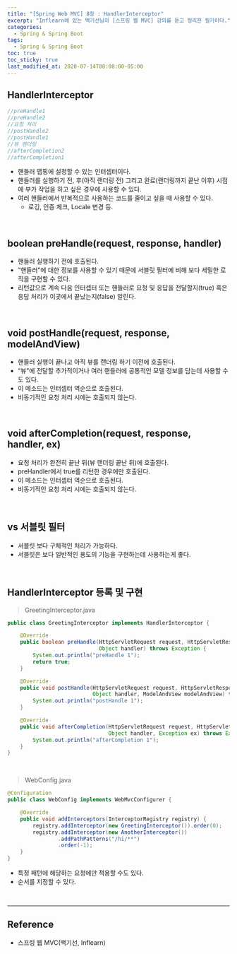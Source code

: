 ```yaml
---
title: "[Spring Web MVC] 8장 : HandlerInterceptor"
excerpt: "Inflearn에 있는 백기선님의 [스프링 웹 MVC] 강의를 듣고 정리한 필기이다."
categories:
  - Spring & Spring Boot
tags:
  - Spring & Spring Boot
toc: true
toc_sticky: true
last_modified_at: 2020-07-14T08:08:00-05:00
---
```


## HandlerInterceptor

```java
//preHandle1
//preHandle2
//요청 처리
//postHandle2
//postHandle1
//뷰 렌더링
//afterCompletion2
//afterCompletion1
```

* 핸들러 맵핑에 설정할 수 있는 인터셉터이다.
* 핸들러를 실행하기 전, 후(아직 랜더링 전) 그리고 완료(랜더링까지 끝난 이후) 시점에 부가 작업을 하고 싶은 경우에 사용할 수 있다.
* 여러 핸들러에서 반복적으로 사용하는 코드를 줄이고 싶을 때 사용할 수 있다.
	* 로깅, 인증 체크, Locale 변경 등.


<br>

## boolean preHandle(request, response, handler)

* 핸들러 실행하기 전에 호출된다.
* “핸들러"에 대한 정보를 사용할 수 있기 때문에 서블릿 필터에 비해 보다 세밀한 로직을 구현할 수 있다.
* 리턴값으로 계속 다음 인터셉터 또는 핸들러로 요청 및 응답을 전달할지(true) 혹은 응답 처리가 이곳에서 끝났는지(false) 알린다.

<br>

## void postHandle(request, response, modelAndView)

* 핸들러 실행이 끝나고 아직 뷰를 랜더링 하기 이전에 호출된다.
* “뷰"에 전달할 추가적이거나 여러 핸들러에 공통적인 모델 정보를 담는데 사용할 수도 있다.
* 이 메소드는 인터셉터 역순으로 호출된다.
* 비동기적인 요청 처리 시에는 호출되지 않는다.

<br>

## void afterCompletion(request, response, handler, ex)

* 요청 처리가 완전히 끝난 뒤(뷰 랜더링 끝난 뒤)에 호출된다.
* preHandler에서 true를 리턴한 경우에만 호출된다.
* 이 메소드는 인터셉터 역순으로 호출된다.
* 비동기적인 요청 처리 시에는 호출되지 않는다.

<br>

## vs 서블릿 필터

* 서블릿 보다 구체적인 처리가 가능하다.
* 서블릿은 보다 일반적인 용도의 기능을 구현하는데 사용하는게 좋다.

<br>

## HandlerInterceptor 등록 및 구현

> GreetingInterceptor.java

```java
public class GreetingInterceptor implements HandlerInterceptor {

    @Override
    public boolean preHandle(HttpServletRequest request, HttpServletResponse response,
                             Object handler) throws Exception {
        System.out.println("preHandle 1");
        return true;
    }

    @Override
    public void postHandle(HttpServletRequest request, HttpServletResponse response,
                           Object handler, ModelAndView modelAndView) throws Exception {
        System.out.println("postHandle 1");
    }

    @Override
    public void afterCompletion(HttpServletRequest request, HttpServletResponse response,
                                Object handler, Exception ex) throws Exception {
        System.out.println("afterCompletion 1");
    }
}
```

<br>

> WebConfig.java

```java
@Configuration
public class WebConfig implements WebMvcConfigurer {

    @Override
    public void addInterceptors(InterceptorRegistry registry) {
        registry.addInterceptor(new GreetingInterceptor()).order(0);
        registry.addInterceptor(new AnotherInterceptor())
                .addPathPatterns("/hi/**")
                .order(-1);
    }
}
```

* 특정 패턴에 해당하는 요청에만 적용할 수도 있다.
* 순서를 지정할 수 있다.

<br>

---

## Reference

*	스프링 웹 MVC(백기선, Inflearn)
